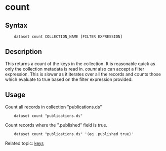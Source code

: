 count
=====

Syntax
------

```
    dataset count COLLECTION_NAME [FILTER EXPRESSION]
```

Description
-----------

This returns a count of the keys in the collection. It is reasonable 
quick as only the collection metadata is read in. *count* also can 
accept a filter expression. This is slower as it iterates over all 
the records and counts those which evaluate to true based on the
filter expression provided.

Usage
-----

Count all records in collection "publications.ds"

```shell
    dataset count "publications.ds"
```

Count records where the ".published" field is true.

```shell
    dataset count "publications.ds" '(eq .published true)'
```

Related topic: [keys](keys.html)

